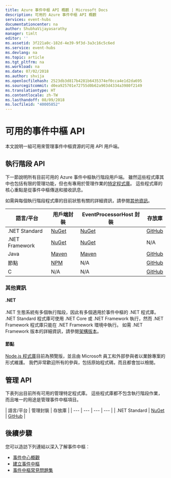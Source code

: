 ```yaml
---
title: Azure 事件中樞 API 概觀 | Microsoft Docs
description: 可用的 Azure 事件中樞 API 概觀
services: event-hubs
documentationcenter: na
author: ShubhaVijayasarathy
manager: timlt
editor: ''
ms.assetid: 3f221a0c-182d-4e39-9f3d-3a3c16c5c6ed
ms.service: event-hubs
ms.devlang: na
ms.topic: article
ms.tgt_pltfrm: na
ms.workload: na
ms.date: 07/02/2018
ms.author: shvija
ms.openlocfilehash: 2523db3d817b4281b6435374ef0cca4e1d2da695
ms.sourcegitcommit: d0ea925701e72755d0b62a903d4334a3980f2149
ms.translationtype: HT
ms.contentlocale: zh-TW
ms.lasthandoff: 08/09/2018
ms.locfileid: "40005852"
---
```

# <a name="available-event-hubs-apis"></a>可用的事件中樞 API

本文說明一組可用來管理事件中樞資源的可用 API 用戶端。

## <a name="runtime-apis"></a>執行階段 API

下一節說明所有目前可用的 Azure 事件中樞執行階段用戶端。 雖然這些程式庫其中也包括有限的管理功能，但也有專用於管理作業的[特定程式庫](#management-apis)。 這些程式庫的核心重點是從事件中樞傳送和接收訊息。

如需與每個執行階段程式庫的目前狀態有關的詳細資訊，請參閱[其他資訊](#additional-information)。

| 語言/平台 | 用戶端封裝 | EventProcessorHost 封裝 | 存放庫 |
| --- | --- | --- | --- |
| .NET Standard | [NuGet](https://www.nuget.org/packages/Microsoft.Azure.EventHubs/) | [NuGet](https://www.nuget.org/packages/Microsoft.Azure.EventHubs.Processor/) | [GitHub](https://github.com/azure/azure-event-hubs-dotnet) |
| .NET Framework | [NuGet](https://www.nuget.org/packages/WindowsAzure.ServiceBus/) | [NuGet](https://www.nuget.org/packages/Microsoft.Azure.ServiceBus.EventProcessorHost/) | N/A |
| Java | [Maven](https://search.maven.org/#search%7Cga%7C1%7Ca%3A%22azure-eventhubs%22) | [Maven](https://search.maven.org/#search%7Cga%7C1%7Ca%3A%22azure-eventhubs-eph%22) | [GitHub](https://github.com/Azure/azure-event-hubs-java) |
| 節點 | [NPM](https://www.npmjs.com/package/azure-event-hubs) | N/A | [GitHub](https://github.com/Azure/azure-event-hubs-node) |
| C | N/A | N/A | [GitHub](https://github.com/Azure/azure-event-hubs-c) |

### <a name="additional-information"></a>其他資訊

#### <a name="net"></a>.NET

.NET 生態系統有多個執行階段，因此有多個適用於事件中樞的 .NET 程式庫。 .NET Standard 程式庫可使用 .NET Core 或 .NET Framework 執行，然而 .NET Framework 程式庫只能在 .NET Framework 環境中執行。 如需 .NET Framework 版本的詳細資訊，請參閱[架構版本](https://docs.microsoft.com/dotnet/articles/standard/frameworks#framework-versions)。

#### <a name="node"></a>節點

[Node.js 程式庫](https://github.com/Azure/azure-event-hubs-node)目前為預覽版，並且由 Microsoft 員工和外部參與者以業餘專案的形式維護。 我們非常歡迎所有的參與，包括原始程式碼，而且都會加以檢閱。

## <a name="management-apis"></a>管理 API

下表列出目前所有可用的管理特定程式庫。 這些程式庫都不包含執行階段作業，而且唯一的用途是管理事件中樞項目。

| 語言/平台 | 管理封裝 | 存放庫 |
| --- | --- | --- | --- |
| .NET Standard | [NuGet](https://www.nuget.org/packages/Microsoft.Azure.Management.EventHub) | [GitHub](https://github.com/Azure/azure-sdk-for-net/tree/AutoRest/src/ResourceManagement/EventHub) |

## <a name="next-steps"></a>後續步驟
您可以造訪下列連結以深入了解事件中樞︰

* [事件中心概觀](event-hubs-what-is-event-hubs.md)
* [建立事件中樞](event-hubs-create.md)
* [事件中樞常見問題集](event-hubs-faq.md)